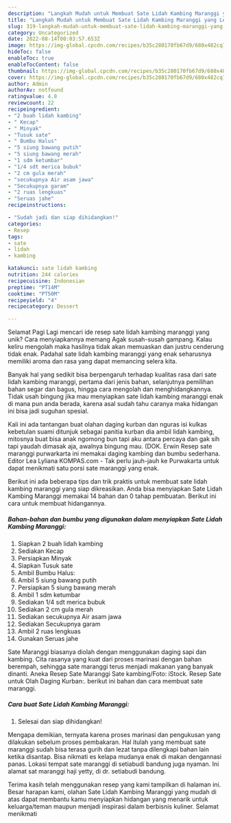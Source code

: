 ```yaml
---
description: "Langkah Mudah untuk Membuat Sate Lidah Kambing Maranggi yang Lezat, Lezat"
title: "Langkah Mudah untuk Membuat Sate Lidah Kambing Maranggi yang Lezat, Lezat"
slug: 319-langkah-mudah-untuk-membuat-sate-lidah-kambing-maranggi-yang-lezat-lezat
category: Uncategorized
date: 2022-08-14T00:03:57.653Z
image: https://img-global.cpcdn.com/recipes/b35c280170fb67d9/680x482cq70/sate-lidah-kambing-maranggi-foto-resep-utama.jpg
hideToc: false
enableToc: true
enableTocContent: false
thumbnail: https://img-global.cpcdn.com/recipes/b35c280170fb67d9/680x482cq70/sate-lidah-kambing-maranggi-foto-resep-utama.jpg
cover: https://img-global.cpcdn.com/recipes/b35c280170fb67d9/680x482cq70/sate-lidah-kambing-maranggi-foto-resep-utama.jpg
author: Admin
authorAv: notfound
ratingvalue: 4.8
reviewcount: 22
recipeingredient:
- "2 buah lidah kambing"
- " Kecap"
- " Minyak"
- "Tusuk sate"
- " Bumbu Halus"
- "5 siung bawang putih"
- "5 siung bawang merah"
- "1 sdm ketumbar"
- "1/4 sdt merica bubuk"
- "2 cm gula merah"
- "secukupnya Air asam jawa"
- "Secukupnya garam"
- "2 ruas lengkuas"
- "Seruas jahe"
recipeinstructions:

- "Sudah jadi dan siap dihidangkan!"
categories:
- Resep
tags:
- sate
- lidah
- kambing

katakunci: sate lidah kambing 
nutrition: 244 calories
recipecuisine: Indonesian
preptime: "PT14M"
cooktime: "PT50M"
recipeyield: "4"
recipecategory: Dessert

---
```



Selamat Pagi Lagi mencari ide resep sate lidah kambing maranggi yang unik? Cara menyiapkannya memang Agak susah-susah gampang. Kalau keliru mengolah maka hasilnya tidak akan memuaskan dan justru cenderung tidak enak. Padahal sate lidah kambing maranggi yang enak seharusnya memiliki aroma dan rasa yang dapat memancing selera kita.


Banyak hal yang sedikit bisa berpengaruh terhadap kualitas rasa dari sate lidah kambing maranggi, pertama dari jenis bahan, selanjutnya pemilihan bahan segar dan bagus, hingga cara mengolah dan menghidangkannya. Tidak usah bingung jika mau menyiapkan sate lidah kambing maranggi enak di mana pun anda berada, karena asal sudah tahu caranya maka hidangan ini bisa jadi suguhan spesial.

Kali ini ada tantangan buat olahan daging kurban dan nguras isi kulkas kebetulan suami ditunjuk sebagai panitia kurban dia ambil lidah kambing, mitosnya buat bisa anak ngomong bun tapi aku antara percaya dan gak sih tapi yaudah dimasak aja, awalnya bingung mau. (DOK. Erwin Resep sate maranggi purwarkarta ini memakai daging kambing dan bumbu sederhana. Editor Lea Lyliana KOMPAS.com - Tak perlu jauh-jauh ke Purwakarta untuk dapat menikmati satu porsi sate maranggi yang enak.


Berikut ini ada beberapa tips dan trik praktis untuk membuat sate lidah kambing maranggi yang siap dikreasikan. Anda bisa menyiapkan Sate Lidah Kambing Maranggi memakai 14 bahan dan 0 tahap pembuatan. Berikut ini cara untuk membuat hidangannya.

<!--inarticleads1-->

##### Bahan-bahan dan bumbu yang digunakan dalam menyiapkan Sate Lidah Kambing Maranggi:

1. Siapkan 2 buah lidah kambing
1. Sediakan  Kecap
1. Persiapkan  Minyak
1. Siapkan Tusuk sate
1. Ambil  Bumbu Halus:
1. Ambil 5 siung bawang putih
1. Persiapkan 5 siung bawang merah
1. Ambil 1 sdm ketumbar
1. Sediakan 1/4 sdt merica bubuk
1. Sediakan 2 cm gula merah
1. Sediakan secukupnya Air asam jawa
1. Sediakan Secukupnya garam
1. Ambil 2 ruas lengkuas
1. Gunakan Seruas jahe


Sate Maranggi biasanya diolah dengan menggunakan daging sapi dan kambing. Cita rasanya yang kuat dari proses marinasi dengan bahan berempah, sehingga sate maranggi terus menjadi makanan yang banyak dinanti. Aneka Resep Sate Maranggi Sate kambing/Foto: iStock. Resep Sate untuk Olah Daging Kurban:. berikut ini bahan dan cara membuat sate maranggi. 

<!--inarticleads2-->

##### Cara buat Sate Lidah Kambing Maranggi:


1. Selesai dan siap dihidangkan!

Mengapa demikian, ternyata karena proses marinasi dan pengukusan yang dilakukan sebelum proses pembakaran. Hal itulah yang membuat sate maranggi sudah bisa terasa gurih dan lezat tanpa dilengkapi bahan lain ketika disantap. Bisa nikmati es kelapa mudanya enak di makan dengannasi panas. Lokasi tempat sate maranggi di setiabudi bandung juga nyaman. Ini alamat sat maranggi haji yetty, di dr. setiabudi bandung. 

Terima kasih telah menggunakan resep yang kami tampilkan di halaman ini. Besar harapan kami, olahan Sate Lidah Kambing Maranggi yang mudah di atas dapat membantu kamu menyiapkan hidangan yang menarik untuk keluarga/teman maupun menjadi inspirasi dalam berbisnis kuliner. Selamat menikmati
